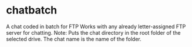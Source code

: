 # chatbatch
A chat coded in batch for FTP
Works with any already letter-assigned FTP server for chatting.
Note: Puts the chat directory in the root folder of the selected drive. The chat name is the name of the folder.
